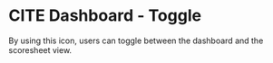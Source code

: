 # CITE Dashboard - Toggle

By using this icon, users can toggle between the dashboard and the scoresheet view.
